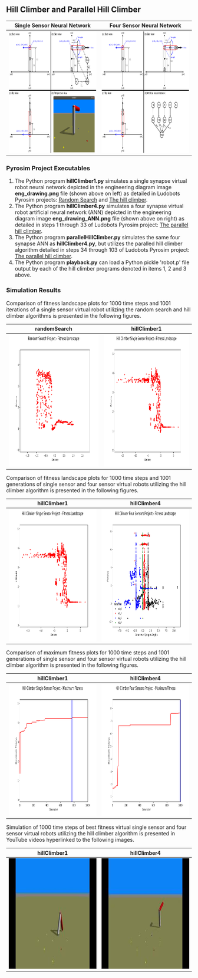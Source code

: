 ## Hill Climber and Parallel Hill Climber
Single Sensor Neural Network | Four Sensor Neural Network
---------------------------- | --------------------------
<img src="./eng_drawing.png" width="460" height="332" alt="Single Sensor Virtual Robot Engineering Diagram"/> | <img src="./eng_drawing_ANN.png" width="460" height="332" alt="Four Sensor Virtual Robot Engineering Diagram"/>

### Pyrosim Project Executables

1. The Python program **hillClimber1.py** simulates a single synapse virtual robot neural network depicted in the engineering diagram image **eng_drawing.png** file (shown above on left) as detailed in Ludobots Pyrosim projects: [Random Search](https://www.reddit.com/r/ludobots/wiki/pyrosim/randomsearch) and [The hill climber](https://www.reddit.com/r/ludobots/wiki/pyrosim/hillclimber).
2. The Python program **hillClimber4.py** simulates a four synapse virtual robot artificial neural network (ANN) depicted in the engineering diagram image **eng_drawing_ANN.png** file (shown above on right) as detailed in steps 1 through 33 of Ludobots Pyrosim project: [The parallel hill climber](https://www.reddit.com/r/ludobots/wiki/pyrosim/parallelhillclimber).
3. The Python program **parallelHillClimber.py** simulates the same four synapse ANN as **hillClimber4.py**, but utilizes the paralled hill climber algorithm detailed in steps 34 through 103 of Ludobots Pyrosim project: [The parallel hill climber](https://www.reddit.com/r/ludobots/wiki/pyrosim/parallelhillclimber).
4. The Python program **playback.py** can load a Python pickle 'robot.p' file output by each of the hill climber programs denoted in items 1, 2 and 3 above.

### Simulation Results

Comparison of fitness landscape plots for 1000 time steps and 1001 iterations of a single sensor virtual robot utilizing the random search and hill climber algorithms is presented in the following figures.

**randomSearch** | **hillClimber1**
---------------- | ----------------
<img src="../refactoring/randomSearch_fitness_landscape.png" width="480" height="360" alt="Random Search Project - Fitness Landscape Plot"/> | <img src="./hillClimber1_fitness_landscape.png" width="480" height="360" alt="Hill Climber Single Sensor Project - Fitness Landscape Plot"/>

Comparison of fitness landscape plots for 1000 time steps and 1001 generations of single sensor and four sensor virtual robots utilizing the hill climber algorithm is presented in the following figures.

**hillClimber1** | **hillClimber4**
---------------- | ----------------
<img src="./hillClimber1_fitness_landscape.png" width="480" height="360" alt="Hill Climber Single Sensor Project - Fitness Landscape Plot"/> | <img src="./hillClimber4_fitness_landscape.png" width="480" height="360" alt="Hill Climber Four Sensor Project - Fitness Landscape Plot"/>

Comparison of maximum fitness plots for 1000 time steps and 1001 generations of single sensor and four sensor virtual robots utilizing the hill climber algorithm is presented in the following figures.

**hillClimber1** | **hillClimber4**
---------------- | ----------------
<img src="./hillClimber1_max_fitness.png" width="480" height="360" alt="Hill Climber Single Sensor Project - Maximum Fitness Plot"/> | <img src="./hillClimber4_max_fitness.png" width="480" height="360" alt="Hill Climber Four Sensor Project - Maximum Fitness Plot"/>

Simulation of 1000 time steps of best fitness virtual single sensor and four sensor virtual robots utilizing the hill climber algorithm is presented in YouTube videos hyperlinked to the following images.

**hillClimber1** | **hillClimber4**
---------------- | ----------------
<a href="https://youtu.be/gY7hJz4Y2k0"><img src="./hillClimber1.jpg" alt="YouTube video of hillClimber1 robot" width="450" height="300"></a> | <a href="https://youtu.be/YqrZcj0Mek8"><img src="./hillClimber4.jpg" alt="YouTube video of hillClimber4 robot" width="450" height="300"></a>
